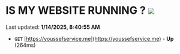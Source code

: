 # IS MY WEBSITE RUNNING ? [![](https://img.shields.io/static/v1?label=Sponsor&message=%E2%9D%A4&logo=GitHub&color=%23fe8e86)](https://github.com/sponsors/Youssef-Lehmam)

Last updated: **1/14/2025, 8:40:55 AM**

- `GET` [https://youssefservice.me](https://youssefservice.me) - **Up** (264ms)
